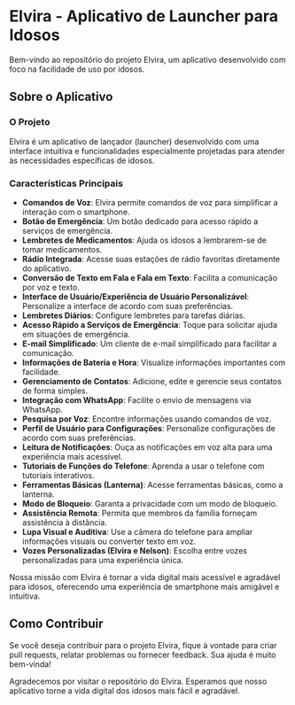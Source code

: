 # Elvira - Aplicativo de Launcher para Idosos

Bem-vindo ao repositório do projeto Elvira, um aplicativo desenvolvido com foco na facilidade de uso por idosos.

## Sobre o Aplicativo

### O Projeto

Elvira é um aplicativo de lançador (launcher) desenvolvido com uma interface intuitiva e funcionalidades especialmente projetadas para atender às necessidades específicas de idosos.

### Características Principais

- **Comandos de Voz**: Elvira permite comandos de voz para simplificar a interação com o smartphone.
- **Botão de Emergência**: Um botão dedicado para acesso rápido a serviços de emergência.
- **Lembretes de Medicamentos**: Ajuda os idosos a lembrarem-se de tomar medicamentos.
- **Rádio Integrada**: Acesse suas estações de rádio favoritas diretamente do aplicativo.
- **Conversão de Texto em Fala e Fala em Texto**: Facilita a comunicação por voz e texto.
- **Interface de Usuário/Experiência de Usuário Personalizável**: Personalize a interface de acordo com suas preferências.
- **Lembretes Diários**: Configure lembretes para tarefas diárias.
- **Acesso Rápido a Serviços de Emergência**: Toque para solicitar ajuda em situações de emergência.
- **E-mail Simplificado**: Um cliente de e-mail simplificado para facilitar a comunicação.
- **Informações de Bateria e Hora**: Visualize informações importantes com facilidade.
- **Gerenciamento de Contatos**: Adicione, edite e gerencie seus contatos de forma simples.
- **Integração com WhatsApp**: Facilite o envio de mensagens via WhatsApp.
- **Pesquisa por Voz**: Encontre informações usando comandos de voz.
- **Perfil de Usuário para Configurações**: Personalize configurações de acordo com suas preferências.
- **Leitura de Notificações**: Ouça as notificações em voz alta para uma experiência mais acessível.
- **Tutoriais de Funções do Telefone**: Aprenda a usar o telefone com tutoriais interativos.
- **Ferramentas Básicas (Lanterna)**: Acesse ferramentas básicas, como a lanterna.
- **Modo de Bloqueio**: Garanta a privacidade com um modo de bloqueio.
- **Assistência Remota**: Permita que membros da família forneçam assistência à distância.
- **Lupa Visual e Auditiva**: Use a câmera do telefone para ampliar informações visuais ou converter texto em voz.
- **Vozes Personalizadas (Elvira e Nelson)**: Escolha entre vozes personalizadas para uma experiência única.

Nossa missão com Elvira é tornar a vida digital mais acessível e agradável para idosos, oferecendo uma experiência de smartphone mais amigável e intuitiva.

## Como Contribuir

Se você deseja contribuir para o projeto Elvira, fique à vontade para criar pull requests, relatar problemas ou fornecer feedback. Sua ajuda é muito bem-vinda!

Agradecemos por visitar o repositório do Elvira. Esperamos que nosso aplicativo torne a vida digital dos idosos mais fácil e agradável.
